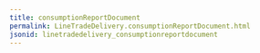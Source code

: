 ```yaml
---
title: consumptionReportDocument
permalink: LineTradeDelivery.consumptionReportDocument.html
jsonid: linetradedelivery_consumptionreportdocument
---
```


